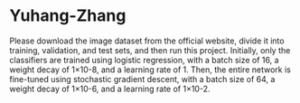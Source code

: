 # Yuhang-Zhang
Please download the image dataset from the official website, divide it into training, validation, and test sets, and then run this project.
Initially, only the classifiers are trained using logistic regression, with a batch size of 16, a weight decay of 1×10-8, and a learning rate of 1.
Then, the entire network is fine-tuned using stochastic gradient descent, with a batch size of 64, a weight decay of 1×10-6, and a learning rate of 1×10-2.
